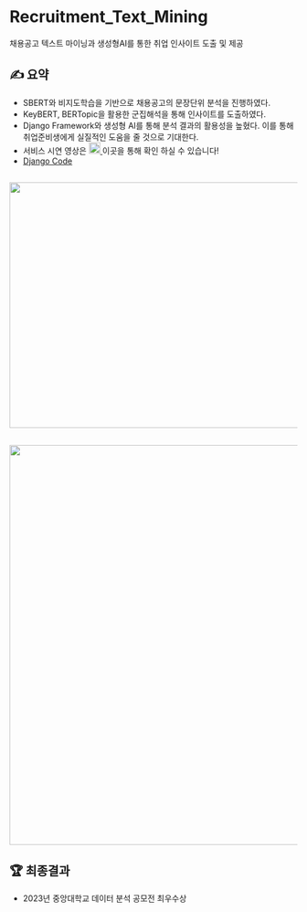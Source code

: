 # Recruitment_Text_Mining
채용공고 텍스트 마이닝과 생성형AI를 통한 취업 인사이트 도출 및 제공 

## ✍ 요약
- SBERT와 비지도학습을 기반으로 채용공고의 문장단위 분석을 진행하였다.
- KeyBERT, BERTopic을 활용한 군집해석을 통해 인사이트를 도출하였다.
- Django Framework와 생성형 AI를 통해 분석 결과의 활용성을 높혔다. 이를 통해 취업준비생에게 실질적인 도움을 줄 것으로 기대한다.
- 서비스 시연 영상은 <a href="https://youtu.be/1sMlAB4uOCY?si=mOd8mwVrz3VC05Z9"> <img src="https://img.shields.io/badge/-video-8AC926?style=for-the-badge" height="20px" style="margin-bottom: -5px" /> </a>이곳을 통해 확인 하실 수 있습니다!
- [Django Code](https://github.com/tgwon/Recruitment_Text_Mining_Django)

##
<img src="https://github.com/tgwon/Recruitment_Text_Mining/assets/102985590/0d82da35-9e6e-44b3-87ef-27937bcb28b8"  width="760" height="430">

##
<img src="https://github.com/tgwon/Recruitment_Text_Mining/assets/102985590/8f9e24ab-ebdb-41da-a64c-19e4f3c8153d"  width="830" height="700">

## 🏆 최종결과
- 2023년 중앙대학교 데이터 분석 공모전 최우수상
